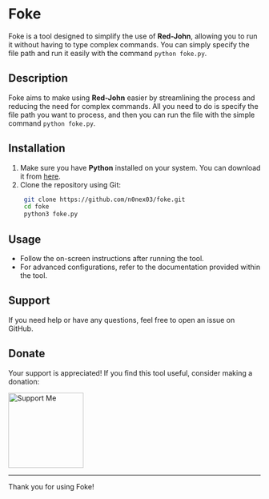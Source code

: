 # Foke

Foke is a tool designed to simplify the use of **Red-John**, allowing you to run it without having to type complex commands. You can simply specify the file path and run it easily with the command `python foke.py`.

## Description

Foke aims to make using **Red-John** easier by streamlining the process and reducing the need for complex commands. All you need to do is specify the file path you want to process, and then you can run the file with the simple command `python foke.py`.

## Installation

1. Make sure you have **Python** installed on your system. You can download it from [here](https://www.python.org/downloads/).
2. Clone the repository using Git:
   ```bash
    git clone https://github.com/n0nex03/foke.git
    cd foke
    python3 foke.py
    ```

## Usage

- Follow the on-screen instructions after running the tool.
- For advanced configurations, refer to the documentation provided within the tool.


## Support

If you need help or have any questions, feel free to open an issue on GitHub.

## Donate

Your support is appreciated! If you find this tool useful, consider making a donation:

<a href="https://ko-fi.com/n0nex03">
  <img src="https://github.com/losesec/profile/blob/a28d95b5c19b6792bbd78417b979eedb90ea8ab8/kofi1.png" alt="Support Me" width="150" />
</a>

---

Thank you for using Foke!
